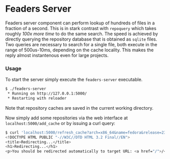 # Feaders Server
Feaders server component can perform lookup of hundreds of files in a fraction of a second.
This is in stark contrast with `repoquery` which takes roughly *100x more time* to do the same search.
The speed is achieved by directly querying the repository database that is obtained as `sqlite` files.
Two queries are necessary to search for a single file, both execute in the range of 500us-10ms, depending
on the cache locality.
This makes the reply almost instantenous even for large projects.

### Usage

To start the server simply execute the `feaders-server` executable.

```bash
$ ./feaders-server
 * Running on http://127.0.0.1:5000/
 * Restarting with reloader
```

Note that repository caches are saved in the current working directory. 

Now simply add some repositories via the web interface at `localhost:5000/add_cache` or by issuing a curl query:

```bash
$ curl 'localhost:5000/refresh_cache?arch=x86_64&name=fedora&release=23&type=fedora'
<!DOCTYPE HTML PUBLIC "-//W3C//DTD HTML 3.2 Final//EN">
<title>Redirecting...</title>
<h1>Redirecting...</h1>
<p>You should be redirected automatically to target URL: <a href="/">/</a>.  If not click the link.
```
